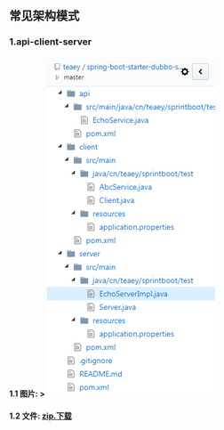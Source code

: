## 常见架构模式
### 1.api-client-server
#### 1.1 图片: >  ![架构](https://github.com/marionlxy/material/blob/master/%E6%9E%B6%E6%9E%84%E8%AE%BE%E8%AE%A1/spring/image/TIM%E6%88%AA%E5%9B%BE20180516180618.png)
#### 1.2 文件: [zip.下载](https://github.com/marionlxy/material/blob/master/%E6%9E%B6%E6%9E%84%E8%AE%BE%E8%AE%A1/spring/file/spring-boot-starter-dubbo-sample-master.zip)